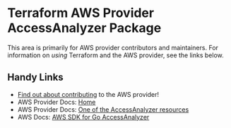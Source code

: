 # Terraform AWS Provider AccessAnalyzer Package

This area is primarily for AWS provider contributors and maintainers. For information on _using_ Terraform and the AWS provider, see the links below.

## Handy Links

* [Find out about contributing](https://hashicorp.github.io/terraform-provider-aws/#contribute) to the AWS provider!
* AWS Provider Docs: [Home](https://registry.terraform.io/providers/hashicorp/aws/latest/docs)
* AWS Provider Docs: [One of the AccessAnalyzer resources](https://registry.terraform.io/providers/hashicorp/aws/latest/docs/resources/accessanalyzer_analyzer)
* AWS Docs: [AWS SDK for Go AccessAnalyzer](https://docs.aws.amazon.com/sdk-for-go/api/service/accessanalyzer/)
